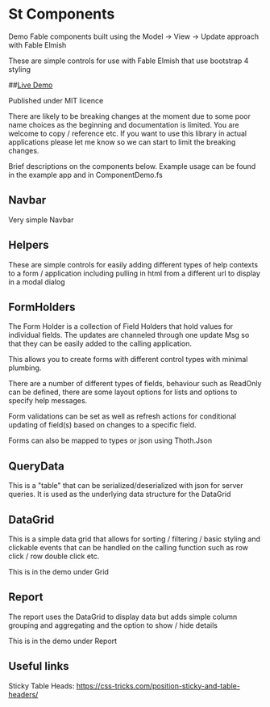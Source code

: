 # St Components

Demo Fable components built using the Model -> View -> Update approach with Fable Elmish

These are simple controls for use with Fable Elmish that use bootstrap 4 styling

##[Live Demo](https://tangledupinblue.github.io/StComponents/public)

Published under MIT licence

There are likely to be breaking changes at the moment due to some poor name choices as the beginning and documentation is limited. You are welcome to copy / reference etc. If you want to use this library in actual applications please let me know so we can start to limit the breaking changes.

Brief descriptions on the components below. Example usage can be found in the example app and in ComponentDemo.fs

## Navbar
Very simple Navbar

## Helpers
These are simple controls for easily adding different types of help contexts to a form / application including pulling in html from a different url to display in a modal dialog

## FormHolders
The Form Holder is a collection of Field Holders that hold values for individual fields. The updates are channeled through one update Msg so that they can be easily added to the calling application.

This allows you to create forms with different control types with minimal plumbing.

There are a number of different types of fields, behaviour such as ReadOnly can be defined, there are some layout options for lists and options to specify help messages.

Form validations can be set as well as refresh actions for conditional updating of field(s) based on changes to a specific field.

Forms can also be mapped to types or json using Thoth.Json

## QueryData
This is a "table" that can be serialized/deserialized with json for server queries. It is used as the underlying data structure for the DataGrid

## DataGrid
This is a simple data grid that allows for sorting / filtering / basic styling and clickable events that can be handled on the calling function such as row click / row double click etc.

This is in the demo under Grid

## Report
The report uses the DataGrid to display data but adds simple column grouping and aggregating and the option to show / hide details

This is in the demo under Report




## Useful links
Sticky Table Heads: https://css-tricks.com/position-sticky-and-table-headers/













